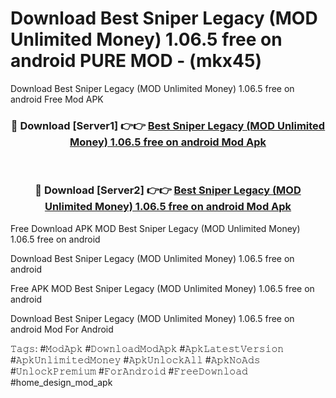 # Download Best Sniper Legacy (MOD Unlimited Money) 1.06.5 free on android PURE MOD - (mkx45)
Download Best Sniper Legacy (MOD Unlimited Money) 1.06.5 free on android Free Mod APK

<div align="center">
<h3>🔴 Download [Server1] 👉👉 <a href="https://apk-comot.site?title=Best_Sniper_Legacy_(MOD_Unlimited_Money)_1.06.5_free_on_android">Best Sniper Legacy (MOD Unlimited Money) 1.06.5 free on android Mod Apk</a></h3><br>

<h3>🔴 Download [Server2] 👉👉 <a href="https://apk-comot.site?title=Best_Sniper_Legacy_(MOD_Unlimited_Money)_1.06.5_free_on_android">Best Sniper Legacy (MOD Unlimited Money) 1.06.5 free on android Mod Apk</a></h3>
</div>


Free Download APK MOD Best Sniper Legacy (MOD Unlimited Money) 1.06.5 free on android

Download Best Sniper Legacy (MOD Unlimited Money) 1.06.5 free on android 

Free APK MOD Best Sniper Legacy (MOD Unlimited Money) 1.06.5 free on android 

Download Best Sniper Legacy (MOD Unlimited Money) 1.06.5 free on android Mod For Android

𝚃𝚊𝚐𝚜: #𝙼𝚘𝚍𝙰𝚙𝚔 #𝙳𝚘𝚠𝚗𝚕𝚘𝚊𝚍𝙼𝚘𝚍𝙰𝚙𝚔 #𝙰𝚙𝚔𝙻𝚊𝚝𝚎𝚜𝚝𝚅𝚎𝚛𝚜𝚒𝚘𝚗 #𝙰𝚙𝚔𝚄𝚗𝚕𝚒𝚖𝚒𝚝𝚎𝚍𝙼𝚘𝚗𝚎𝚢 #𝙰𝚙𝚔𝚄𝚗𝚕𝚘𝚌𝚔𝙰𝚕𝚕 #𝙰𝚙𝚔𝙽𝚘𝙰𝚍𝚜 #𝚄𝚗𝚕𝚘𝚌𝚔𝙿𝚛𝚎𝚖𝚒𝚞𝚖 #𝙵𝚘𝚛𝙰𝚗𝚍𝚛𝚘𝚒𝚍 #𝙵𝚛𝚎𝚎𝙳𝚘𝚠𝚗𝚕𝚘𝚊𝚍 #home_design_mod_apk